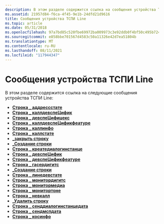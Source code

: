 ```yaml
---
description: В этом разделе содержится ссылка на сообщения устройства ТСПИ Line.
ms.assetid: 21957d84-f6ca-4f45-9e1b-24dfd21d9616
title: Сообщения устройства ТСПИ Line
ms.topic: article
ms.date: 05/31/2018
ms.openlocfilehash: 97a7bd85c520fbe69972ba009973c3e92ddb0f4bf50c495b724294502cc495e8
ms.sourcegitcommit: e858bbe701567d4583c50a11326e42d7ea51804b
ms.translationtype: MT
ms.contentlocale: ru-RU
ms.lasthandoff: 08/11/2021
ms.locfileid: "117944347"
---
```

# <a name="tspi-line-device-messages"></a>Сообщения устройства ТСПИ Line

В этом разделе содержится ссылка на следующие сообщения устройства ТСПИ Line:

-   [**Строка \_ аддрессстате**](/previous-versions/windows/desktop/legacy/ms725215(v=vs.85))
-   [**Строка \_ каллдевспеЦифик**](line-calldevspecific.md)
-   [**Строка \_ девспеЦифицекс**](/previous-versions/windows/desktop/legacy/ms725226(v=vs.85))
-   [**Строка \_ каллдевспеЦификфеатуре**](line-calldevspecificfeature.md)
-   [**Строка \_ каллинфо**](/previous-versions/windows/desktop/legacy/ms725218(v=vs.85))
-   [**Строка \_ каллстате**](/previous-versions/windows/desktop/legacy/ms725219(v=vs.85))
-   [**\_закрыть строку**](/previous-versions/windows/desktop/legacy/ms725220(v=vs.85))
-   [**\_Создание строки**](/previous-versions/windows/desktop/legacy/ms725223(v=vs.85))
-   [**Строка \_ креатедиалогинстанце**](line-createdialoginstance.md)
-   [**Строка \_ девспеЦифик**](/previous-versions/windows/desktop/legacy/ms725225(v=vs.85))
-   [**Строка \_ девспеЦификфеатуре**](/previous-versions/windows/desktop/legacy/ms725227(v=vs.85))
-   [**Строка \_ гасердигитс**](/previous-versions/windows/desktop/legacy/ms725229(v=vs.85))
-   [**\_Создание строки**](/previous-versions/windows/desktop/legacy/ms725230(v=vs.85))
-   [**Строка \_ линедевстате**](/previous-versions/windows/desktop/legacy/ms725231(v=vs.85))
-   [**Строка \_ монитордигитс**](/previous-versions/windows/desktop/legacy/ms725232(v=vs.85))
-   [**Строка \_ монитормедиа**](/previous-versions/windows/desktop/legacy/ms725233(v=vs.85))
-   [**Строка \_ монитортоне**](/previous-versions/windows/desktop/legacy/ms725234(v=vs.85))
-   [**Строка \_ невкалл**](line-newcall.md)
-   [**\_Удалить строку**](/previous-versions/windows/desktop/legacy/ms725237(v=vs.85))
-   [**Строка \_ сенддиалогинстанцедата**](line-senddialoginstancedata.md)
-   [**Строка \_ сендмспдата**](line-sendmspdata.md)
-   [**Строка \_ косинфо**](line-qosinfo.md)

 

 
